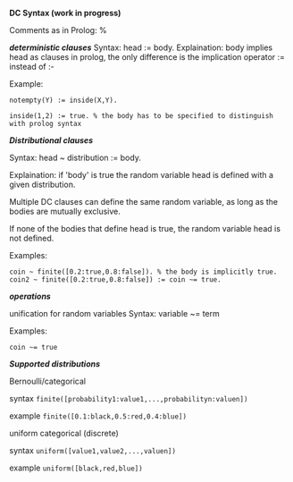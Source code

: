 **DC Syntax (work in progress)**

Comments as in Prolog: %

***deterministic clauses***
Syntax: head := body.
Explaination: body implies head as clauses in prolog, the only difference is the implication operator := instead of :-

Example:
```
notempty(Y) := inside(X,Y).

inside(1,2) := true. % the body has to be specified to distinguish with prolog syntax
```

***Distributional clauses***

Syntax: head ~ distribution := body.

Explaination: if 'body' is true the random variable head is defined with a given distribution.

Multiple DC clauses can define the same random variable, as long as the bodies are mutually exclusive.

If none of the bodies that define head is true, the random variable head is not defined.

Examples:
```
coin ~ finite([0.2:true,0.8:false]). % the body is implicitly true.
coin2 ~ finite([0.2:true,0.8:false]) := coin ~= true.
```

***operations***

unification for random variables
Syntax: variable ~= term

Examples:
```
coin ~= true
```

***Supported distributions***

Bernoulli/categorical

syntax ```finite([probability1:value1,...,probabilityn:valuen])```

example ```finite([0.1:black,0.5:red,0.4:blue])```

uniform categorical (discrete)

syntax ```uniform([value1,value2,...,valuen])```

example ```uniform([black,red,blue])```



